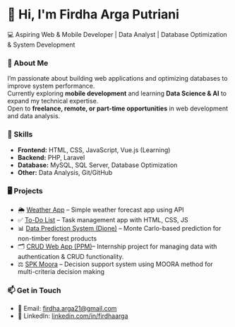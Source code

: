 # 👋 Hi, I'm Firdha Arga Putriani  

💻 Aspiring Web & Mobile Developer | Data Analyst | Database Optimization & System Development  

### 🚀 About Me
I’m passionate about building web applications and optimizing databases to improve system performance.  
Currently exploring **mobile development** and learning **Data Science & AI** to expand my technical expertise.  
Open to **freelance, remote, or part-time opportunities** in web development and data analysis.  

### 📌 Skills
- **Frontend:** HTML, CSS, JavaScript, Vue.js (Learning)  
- **Backend:** PHP, Laravel  
- **Database:** MySQL, SQL Server, Database Optimization  
- **Other:** Data Analysis, Git/GitHub

### 🖥️ Projects
- 🌦️ [Weather App](https://github.com/FirdhaArgaPutriani/Weather_JavaSricpt) – Simple weather forecast app using API  
- ✅ [To-Do List](https://github.com/FirdhaArgaPutriani/todo-list) – Task management app with HTML, CSS, JS  
- 📊 [Data Prediction System (Dione)](https://github.com/FirdhaArgaPutriani/skripsiV6) – Monte Carlo-based prediction for non-timber forest products
- 🗂️ [CRUD Web App (PPM)](https://github.com/FirdhaArgaPutriani/ppmnew)– Internship project for managing data with authentication & CRUD functionality.
- ⚖️ [SPK Moora](https://github.com/FirdhaArgaPutriani/SPK-MOORA) – Decision support system using MOORA method for multi-criteria decision making

### 📫 Get in Touch
- 📧 Email: firdha.arga21@gmail.com  
- 💼 LinkedIn: [linkedin.com/in/firdhaarga](https://linkedin.com/in/firdhaarga)  
